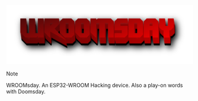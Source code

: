 ![alt text](/assets/WROOMsday.png)

> [!NOTE]
> WROOMsday. An ESP32-WROOM Hacking device. Also a play-on words with Doomsday.

